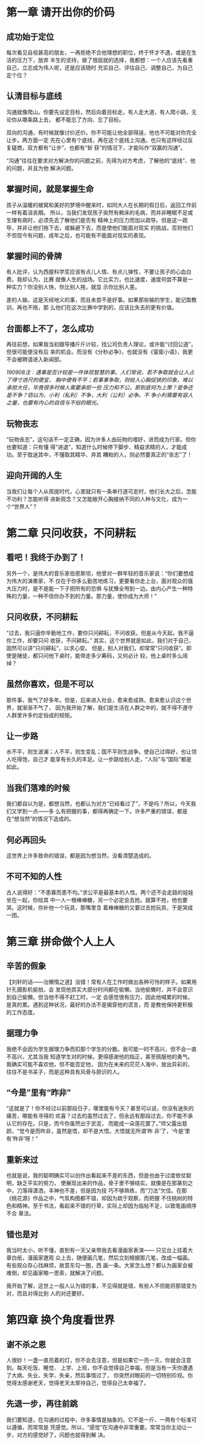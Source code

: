# 第一章 请开出你的价码

## 成功始于定位

每次看见自视甚高的朋友，一再拒绝不合他理想的职位，终于怀才不遇，或是在生活的压力下，放弃
半生的坚持，做了很屈就的选择，我都想：一个人应该先看重自己，立志成为伟人呢，还是应该随时
充实自己、评估自己、调整自己，为自己定个位？

## 认清目标与底线

沟通就像爬山。你要先设定目标，然后向着目标走。有人走大道，有人爬小路，无论你从哪条路上去，
都不能忘了方向、忘了目标。

双向的沟通，有时候就像讨价还价。你不可能让他全部得逞，他也不可能对你完全让步。两方面一定
先在心里有个底线，再在这个底线上沟通。也只有这样经过反复磋商，双方都有“让步”，也都有“斩
获”的情况下，才能叫作“双赢的沟通”。

“沟通”往往在要求对方解决你的问题之前，先得为对方考虑，了解他的“底线”、他的问题，并且为他
解决问题。

## 掌握时间，就是掌握生命

孩子从温暖的被窝和美好的梦境中醒来时，如同大人在长期的假日后，返回工作前一样有着沮丧期。
所以，当我们发现孩子突然有赖床的毛病，而并非睡眠不足或生理有病时，必须先去了解他们是否有
精神上的压力而加以疏导。但是这一疏导，并非让他们拖下去，或躲避下去，而是使他们能面对现实
的挑战，否则他们不但现今有问题，成年之后，也可能有不能面对现实的表现。

## 掌握时间的骨牌

有人批评，认为西屋科学奖应该有点儿人情、有点儿弹性，不要让孩子的心血白费。我却认为，比赛
就像人生的战场。它比实力，也比速度，速度何尝不算是一种实力？你没别人快，你比别人拖，就显
示你比别人差。

差的人输，这是天经地义的事，而且未尝不是好事。如果那些输的学生，能记取教训，再也不拖，那
么他们在这次比赛中学到的，应该比失去的更有价值。

## 台面都上不了，怎么成功

再往前想，如果我当初跟导播斤斤计较，找公司负责人理论，或许能“讨回公道”，但很可能便没有后
来的机会。而没有《分秒必争》，也就没有《萤窗小语》，我更不会被聘请进入新闻部。

*190908注：遇事是否计较是一件体现智慧的事。人们常说，若不争取就会让人占了得寸进尺的便宜，
胸中便有不平；若事事争取，则给人心胸促狭的印象，难以承担大任，毕竟很多时候人需要承担一些
压力和不公。那到底何为上策？是争还是不争？窃以为，小利（私利）不争，大利（公利）必争。不
争小利需要有容人之量，也要有内心的自信与不俗的眼光。*

## 玩物丧志

“玩物丧志”，这句话不一定正确，因为许多人由玩物的嗜好，进而成为行家。但你也要知道：只有懂
得“进退”，知道什么时候停下脚步、精益求精的人，才能成功。至于耽迷其中，不懂取其精华、弃其
糟粕的人，则必然要真正的“丧志”了！

## 迎向开阔的人生

当我们让每个人从孩提时代，心里就只有一条单行道可走时，他们长大之后，怎能不功利？怎能听得
进新观念？又怎能敞开心胸接纳不同的人种与文化，成为一个“世界人”？

# 第二章 只问收获，不问耕耘

## 看吧！我终于办到了！

另外一个，是伟大的音乐家伯恩斯坦，他曾对一群年轻的音乐家说：“你们要想成为伟大的演奏家，不
仅在于你多么勤苦地练习，更要看你走上台，面对观众的强大压力时，是不是能一下子把所有的恐惧
与犹豫全甩到一边。由内心产生一种特殊的力量，一种不信你办不到的力量。那力量，使你成为大师！”

## 只问收获，不问耕耘

“过去，我只逼你辛勤地工作，要你只问耕耘，不问收获。但是从今天起，我不逼你工作，却要只问
收获，不问耕耘。” 其实，这个世界就是如此，我们对于自己，固然可以讲“只问耕耘”，以求心安。
但是，别人对我们，却常常“只问收获”。即使是赌徒，都只问他下桌时，能带走多少筹码，又何必计
较，他上桌时多么阔绰？

## 虽然你喜欢，但是不可以

那件事，我气了好多年。但是，后来进入社会，愈来愈成熟，愈来愈认识这个世界，就渐渐不气了，
因为我开始了解，我们是生活在人群之中的，就不得不遵守人群里许多约定俗成的规矩。

## 让一步路

水不平，则生波澜；人不平，则生变乱；国不平则生战争。使自己过得好，也让领人吃得饱，自己才
能享有长久的丰足。让一步路给别人走，“人际”与“国际”都是如此。

## 当我们落难的时候

我们都自以为是，都想当然，也都认为对方“已经看过了”，不是吗？所以，今天我们又学到一点——多
么有把握的事，都得再确定一下。许多严重的错误，都是在“想当然”的情况下造成的。

## 何必再回头

这世界上许多致命的错误，都是因为想当然，没看清楚造成的。

## 不可不知的人性

古人说得好：“不患寡而患不均。”求公平是最基本的人性。两个还不会走路的娃娃坐在一起，你给其
中一人一根棒棒糖，另一个必定会去抢。就算不抢，他也要哭。这时候，你补他一个玩具，那嘴里含
着棒棒糖的又要过去抢玩具，于是哭成一团。

# 第三章 拼命做个人上人

## 辛苦的假象

【刘轩的话——治懒惰之道】没错！常有人在工作时做出各种可怜的样子。如果用针孔摄影机偷拍，会
发现他其实大部分时间都在偷懒。当他偷懒时，并不会意识到自己偷懒。但当他不得不赶工时，一定
会感觉很有压力，因此他喊累的时候，是真的累。遇到这种状况，最好的办法不是揭穿他的谎言，而
是教他保持更积极的工作态度。

## 据理力争

我绝不会因为学生据理力争而扣那个学生的分数。我可能一时不高兴，但不会一直不高兴，尤其当我
知道学生对的时候，更得感谢他的指正，甚至佩服他的勇气。我确实可能不喜欢他，但不能否定他，
因为在未来的茫茫人海中，放出异彩的，往往不是书呆子，而是这种具有风骨与胆识的人。

## “今是”里有“昨非”

“这就是了！你不经过以前那段日子，哪里能有今天？甚至可以说，你没有迷失的痛苦，哪能有寻得的
欢喜？过去的虽然过去了，但永远有那段过去，你不能不承认它的存在。只是，而今你虽然出于淤泥，
而能成一朵莲花罢了。”师父露出慈颜，“觉今是而昨非，虽然是悟，却不是大悟。大悟就无所谓‘昨
非’了，‘今是’里有‘昨非’呀！”

## 重新来过

也就是说，我的聪明确实可以创作出看起来不差的东西，但是也由于过度依仗聪明，缺乏平实的努力，
使展现出来的作品，骨子里不够结实。就像是在那篆刻之中，刀落得潇洒，丰神也不差，但是因为技
巧不够熟练，而“刀法”欠佳。在那《桃花源》作品之中，气氛构图都不错，却因为疏于观察，而把握
不住桃树的特色和精神。至于书法，看起来不错的行草，实际上却因为临帖不足，以致笔画顺序不合
章法。

## 错也是对

我当时太小，听不懂，直到有一天父亲带我去看漫画家表演—— 只见台上挂着大章白纸，漫画家邀观
众上去，随便画几笔，然后立刻根据那几笔，改成一幅画。有些观众存心找麻烦，故意东勾一圈，西
画一条。大家怎么想？都认为画家会被难倒，却见画家略一思索，就解决了问题。

我开始了解，这世上一般人认为错的事，不见得就是错，有些人不但能将那错变为对，而且对得比别
人的对还要好。

# 第四章 换个角度看世界

## 谢不杀之恩

人很妙！一盏一直亮着的灯，你不会去注意，但是如果它一亮一灭，你就会注意到。每天吃饭、睡觉、
上学、上班，你不会觉得自己幸福，但是当有一天你遭遇了大病、失业、失学、失亲，然后事情过了，
你突然对眼前的一切特别珍视。你觉得太感谢老天，觉得老天太厚待自己，觉得自己太幸福了。

## 先退一步，再往前跳

我们要知道，在沟通的过程中，许多事情是抽象的。它不是一斤、一两有个标准可以遵循，而常常是
凭感觉。所以，“感觉”在沟通中非常重要。常常当你主动让一步，对方的感觉好了，问题也就得到解
决。
